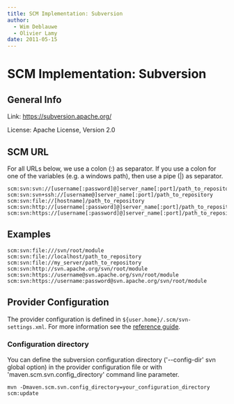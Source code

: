 ```yaml
---
title: SCM Implementation: Subversion
author: 
  - Wim Deblauwe
  - Olivier Lamy
date: 2011-05-15
---
```


<!-- Licensed to the Apache Software Foundation (ASF) under one-->
<!-- or more contributor license agreements.  See the NOTICE file-->
<!-- distributed with this work for additional information-->
<!-- regarding copyright ownership.  The ASF licenses this file-->
<!-- to you under the Apache License, Version 2.0 (the-->
<!-- "License"); you may not use this file except in compliance-->
<!-- with the License.  You may obtain a copy of the License at-->
<!---->
<!--   http://www.apache.org/licenses/LICENSE-2.0-->
<!---->
<!-- Unless required by applicable law or agreed to in writing,-->
<!-- software distributed under the License is distributed on an-->
<!-- "AS IS" BASIS, WITHOUT WARRANTIES OR CONDITIONS OF ANY-->
<!-- KIND, either express or implied.  See the License for the-->
<!-- specific language governing permissions and limitations-->
<!-- under the License.-->
# SCM Implementation: Subversion

## General Info

Link: <https://subversion.apache.org/>

License: Apache License, Version 2\.0

## SCM URL

For all URLs below, we use a colon \(:\) as separator. If you use a colon for one of the variables \(e.g. a windows path\), then use a pipe \(|\) as separator.

```
scm:svn:svn://[username[:password]@]server_name[:port]/path_to_repository
scm:svn:svn+ssh://[username@]server_name[:port]/path_to_repository
scm:svn:file://[hostname]/path_to_repository
scm:svn:http://[username[:password]@]server_name[:port]/path_to_repository
scm:svn:https://[username[:password]@]server_name[:port]/path_to_repository
```

## Examples

```
scm:svn:file:///svn/root/module
scm:svn:file://localhost/path_to_repository
scm:svn:file://my_server/path_to_repository
scm:svn:http://svn.apache.org/svn/root/module
scm:svn:https://username@svn.apache.org/svn/root/module
scm:svn:https://username:password@svn.apache.org/svn/root/module
```

## Provider Configuration

The provider configuration is defined in `${user.home}/.scm/svn-settings.xml`. For more information see the [reference guide](./maven-scm-providers/maven-scm-providers-svn/maven-scm-provider-svn-commons/svn-settings.html).

### Configuration directory

You can define the subversion configuration directory \(&apos;--config-dir&apos; svn global option\) in the provider configuration file or with &apos;maven.scm.svn.config\_directory&apos; command line parameter.

```
mvn -Dmaven.scm.svn.config_directory=your_configuration_directory scm:update
```

